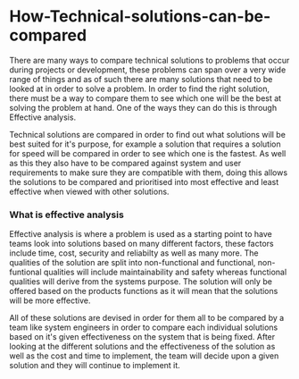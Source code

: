 # How-Technical-solutions-can-be-compared

There are many ways to compare technical solutions to problems that occur during projects or development, these problems can span over a  very wide range of things and as of such there are many solutions that need to be looked at in order to solve a problem. In order to find the right solution, there must be a way to compare them to see which one will be the best at solving the problem at hand. One of the ways they can do this is through Effective analysis.

Technical solutions are compared in order to find out what solutions will be best suited for it's purpose, for example a solution that requires a solution for speed will be compared in order to see which one is the fastest. As well as this they also have to be compared against system and user requirements to make sure they are compatible with them, doing this allows the solutions to be compared and prioritised into most effective and least effective when viewed with other solutions.

### What is effective analysis

Effective analysis is where a problem is used as a starting point to have teams look into solutions based on many different factors, these factors include time, cost, security and reliabilty as well as many more.  The qualities of the solution are split into non-functional and functional, non-funtional qualities will include maintainability and safety whereas functional qualities will derive from the systems purpose. The solution will only be offered based on the products functions as it will mean that the solutions will be more effective.

All of these solutions are devised in order for them all to be compared by a team like system engineers in order to compare each individual solutions based on it's given effectiveness on the system that is being fixed. After looking at the different solutions and the effectiveness of the solution as well as the cost and time to implement, the team will decide upon a given solution and they will continue to implement it.
